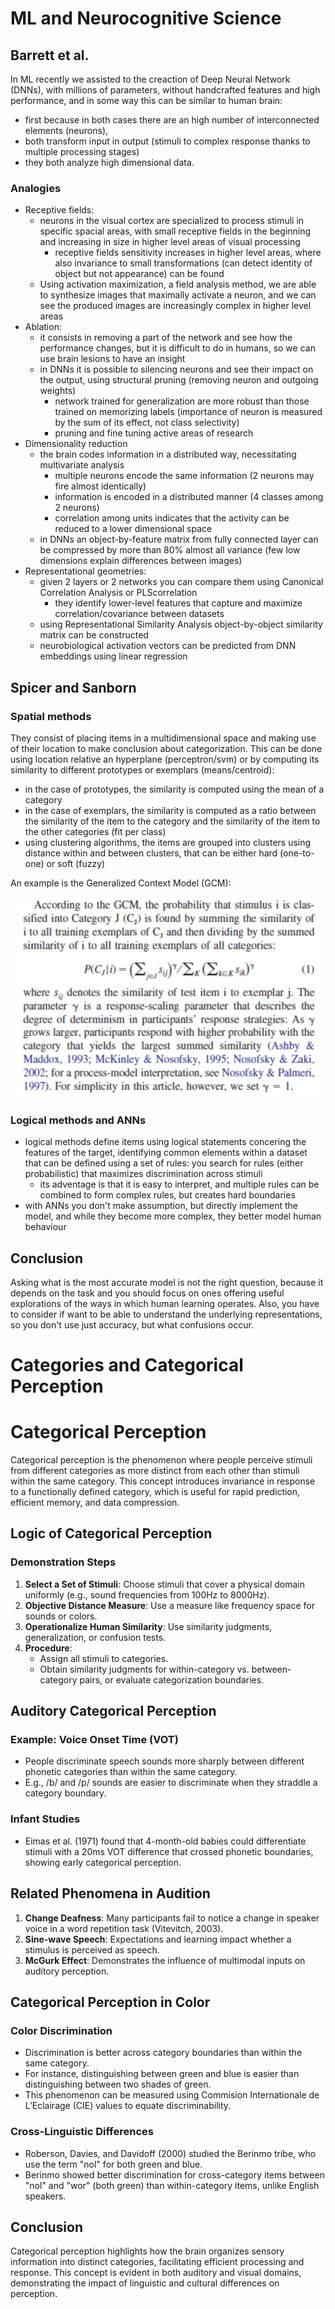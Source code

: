 # ML and Neurocognitive Science

## Barrett et al.

In ML recently we assisted to the creaction of Deep Neural Network (DNNs), with millions of parameters, without handcrafted features and high performance, and in some way this can be similar to human brain: 
- first because in both cases there are an high number of interconnected elements (neurons), 
- both transform input in output (stimuli to complex response thanks to multiple processing stages)
- they both analyze high dimensional data.

### Analogies

- Receptive fields:
    - neurons in the visual cortex are specialized to process stimuli in specific spacial areas, with small receptive fields in the beginning and increasing in size in higher level areas of visual processing
        - receptive fields sensitivity increases in higher level areas, where also invariance to small transformations (can detect identity of object but not appearance) can be found
    - Using activation maximization, a field analysis method, we are able to synthesize images that maximally activate a neuron, and we can see the produced images are increasingly complex in higher level areas
- Ablation:
    - it consists in removing a part of the network and see how the performance changes, but it is difficult to do in humans, so we can use brain lesions to have an insight
    - in DNNs it is possible to silencing neurons and see their impact on the output, using structural pruning (removing neuron and outgoing weights)
        - network trained for generalization are more robust than those trained on memorizing labels (importance of neuron is measured by the sum of its effect, not class selectivity)
        - pruning and fine tuning active areas of research
- Dimensionality reduction
    - the brain codes information in a distributed way, necessitating multivariate analysis
        - multiple neurons encode the same information (2 neurons may fire almost identically)
        - information is encoded in a distributed manner (4 classes among 2 neurons)
        - correlation among units indicates that the activity can be reduced to a lower dimensional space
    - in DNNs an object-by-feature matrix from fully connected layer can be compressed by more than 80% almost all variance (few low dimensions explain differences between images)
- Representational geometries:
    - given 2 layers or 2 networks you can compare them using Canonical Correlation Analysis or PLScorrelation
        - they identify lower-level features that capture and maximize correlation/covariance between datasets
    - using Representational Similarity Analysis object-by-object similarity matrix can be constructed
    - neurobiological activation vectors can be predicted from DNN embeddings using linear regression

## Spicer and Sanborn

### Spatial methods

They consist of placing items in a multidimensional space and making use of their location to make conclusion about categorization. This can be done using location relative an hyperplane (perceptron/svm) or by computing its similarity to different prototypes or exemplars (means/centroid):
- in the case of prototypes, the similarity is computed using the mean of a category
- in the case of exemplars, the similarity is computed as a ratio between the similarity of the item to the category and the similarity of the item to the other categories (fit per class)
- using clustering algorithms, the items are grouped into clusters using distance within and between clusters, that can be either hard (one-to-one) or soft (fuzzy)

An example is the Generalized Context Model (GCM):

![Alt text](<images/Screenshot from 2023-06-19 10-35-42.png>)

### Logical methods and ANNs

- logical methods define items using logical statements concering the features of the target, identifying common elements within a dataset that can be defined using a set of rules: you search for rules (either probabilistic) that maximizes discrimination across stimuli
    - its adventage is that it is easy to interpret, and multiple rules can be combined to form complex rules, but creates hard boundaries
- with ANNs you don't make assumption, but directly implement the model, and while they become more complex, they better model human behaviour

## Conclusion

Asking what is the most accurate model is not the right question, because it depends on the task and you should focus on ones offering useful explorations of the ways in which human learning operates. Also, you have to consider if want to be able to understand the underlying representations, so you don't use just accuracy, but what confusions occur.

# Categories and Categorical Perception

# Categorical Perception

Categorical perception is the phenomenon where people perceive stimuli from different categories as more distinct from each other than stimuli within the same category. This concept introduces invariance in response to a functionally defined category, which is useful for rapid prediction, efficient memory, and data compression.

## Logic of Categorical Perception

### Demonstration Steps
1. **Select a Set of Stimuli**: Choose stimuli that cover a physical domain uniformly (e.g., sound frequencies from 100Hz to 8000Hz).
2. **Objective Distance Measure**: Use a measure like frequency space for sounds or colors.
3. **Operationalize Human Similarity**: Use similarity judgments, generalization, or confusion tests.
4. **Procedure**: 
   - Assign all stimuli to categories.
   - Obtain similarity judgments for within-category vs. between-category pairs, or evaluate categorization boundaries.

## Auditory Categorical Perception

### Example: Voice Onset Time (VOT)
- People discriminate speech sounds more sharply between different phonetic categories than within the same category.
- E.g., /b/ and /p/ sounds are easier to discriminate when they straddle a category boundary.

### Infant Studies
- Eimas et al. (1971) found that 4-month-old babies could differentiate stimuli with a 20ms VOT difference that crossed phonetic boundaries, showing early categorical perception.

## Related Phenomena in Audition

1. **Change Deafness**: Many participants fail to notice a change in speaker voice in a word repetition task (Vitevitch, 2003).
2. **Sine-wave Speech**: Expectations and learning impact whether a stimulus is perceived as speech.
3. **McGurk Effect**: Demonstrates the influence of multimodal inputs on auditory perception.

## Categorical Perception in Color

### Color Discrimination
- Discrimination is better across category boundaries than within the same category.
- For instance, distinguishing between green and blue is easier than distinguishing between two shades of green.
- This phenomenon can be measured using Commision Internationale de L’Eclairage (CIE) values to equate discriminability.

### Cross-Linguistic Differences
- Roberson, Davies, and Davidoff (2000) studied the Berinmo tribe, who use the term "nol" for both green and blue.
- Berinmo showed better discrimination for cross-category items between "nol" and "wor" (both green) than within-category items, unlike English speakers.

## Conclusion

Categorical perception highlights how the brain organizes sensory information into distinct categories, facilitating efficient processing and response. This concept is evident in both auditory and visual domains, demonstrating the impact of linguistic and cultural differences on perception.